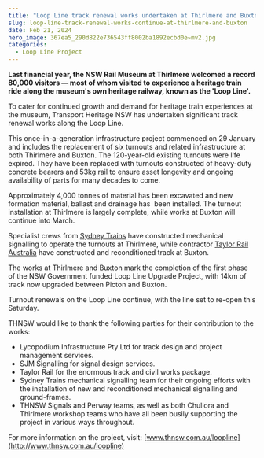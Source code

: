 ```yaml
---
title: "Loop Line track renewal works undertaken at Thirlmere and Buxton"
slug: loop-line-track-renewal-works-continue-at-thirlmere-and-buxton
date: Feb 21, 2024
hero_image: 367ea5_290d822e736543ff8002ba1892ecbd0e~mv2.jpg
categories:
  - Loop Line Project
---
```



**Last financial year, the NSW Rail Museum at Thirlmere welcomed a record 80,000 visitors — most of whom visited to experience a heritage train ride along the museum's own heritage railway, known as the 'Loop Line'.**

To cater for continued growth and demand for heritage train experiences at the museum, Transport Heritage NSW has undertaken significant track renewal works along the Loop Line.

This once-in-a-generation infrastructure project commenced on 29 January and includes the replacement of six turnouts and related infrastructure at both Thirlmere and Buxton. The 120-year-old existing turnouts were life expired. They have been replaced with turnouts constructed of heavy-duty concrete bearers and 53kg rail to ensure asset longevity and ongoing availability of parts for many decades to come.

Approximately 4,000 tonnes of material has been excavated and new formation material, ballast and drainage has  been installed. The turnout installation at Thirlmere is largely complete, while works at Buxton will continue into March.

Specialist crews from [Sydney Trains](https://www.linkedin.com/company/sydney-trains/) have constructed mechanical signalling to operate the turnouts at Thirlmere, while contractor [Taylor Rail Australia](https://www.linkedin.com/company/taylor-rail-australia/) have constructed and reconditioned track at Buxton.

The works at Thirlmere and Buxton mark the completion of the first phase of the NSW Government funded Loop Line Upgrade Project, with 14km of track now upgraded between Picton and Buxton.

Turnout renewals on the Loop Line continue, with the line set to re-open this Saturday.

THNSW would like to thank the following parties for their contribution to the works:

* Lycopodium Infrastructure Pty Ltd for track design and project management services.
* SJM Signalling for signal design services.
* Taylor Rail for the enormous track and civil works package.
* Sydney Trains mechanical signalling team for their ongoing efforts with the installation of new and reconditioned mechanical signalling and ground-frames.
* THNSW Signals and Perway teams, as well as both Chullora and Thirlmere workshop teams who have all been busily supporting the project in various ways throughout.

For more information on the project, visit: [www.thnsw.com.au/loopline](http://www.thnsw.com.au/loopline)
